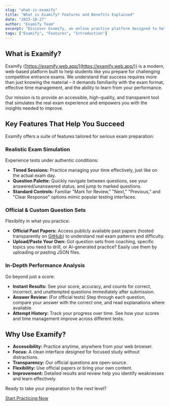 ```yaml
---
slug: "what-is-examify"
title: "What is Examify? Features and Benefits Explained"
date: "2023-10-27"
author: "Examify Team"
excerpt: "Discover Examify, an online practice platform designed to help you excel in competitive exams with realistic simulations, custom tests, and detailed analysis."
tags: ["Examify", "Features", "Introduction"]
---
```


## What is Examify?

Examify ([https://examify.web.app/](https://examify.web.app/)) is a modern, web-based platform built to help students like you prepare for challenging competitive entrance exams. We understand that success requires more than just knowing the material – it demands familiarity with the exam format, effective time management, and the ability to learn from your performance.

Our mission is to provide an accessible, high-quality, and transparent tool that simulates the real exam experience and empowers you with the insights needed to improve.

## Key Features That Help You Succeed

Examify offers a suite of features tailored for serious exam preparation:

### Realistic Exam Simulation
Experience tests under authentic conditions:
*   **Timed Sessions:** Practice managing your time effectively, just like on the actual exam day.
*   **Question Palette:** Quickly navigate between questions, see your answered/unanswered status, and jump to marked questions.
*   **Standard Controls:** Familiar "Mark for Review," "Next," "Previous," and "Clear Response" options mimic popular testing interfaces.

### Official & Custom Question Sets
Flexibility in what you practice:
*   **Official Past Papers:** Access publicly available past papers (hosted transparently on [GitHub](https://github.com/Samkarya/online-exam-questions)) to understand real exam patterns and difficulty.
*   **Upload/Paste Your Own:** Got question sets from coaching, specific topics you need to drill, or AI-generated practice? Easily use them by uploading or pasting JSON files.

### In-Depth Performance Analysis
Go beyond just a score:
*   **Instant Results:** See your score, accuracy, and counts for correct, incorrect, and unattempted questions immediately after submission.
*   **Answer Review:** (For official tests) Step through each question, compare your answer with the correct one, and read explanations where available.
*   **Attempt History:** Track your progress over time. See how your scores and time management improve across different tests.

## Why Use Examify?

*   **Accessibility:** Practice anytime, anywhere from your web browser.
*   **Focus:** A clean interface designed for focused study without distractions.
*   **Transparency:** Our official questions are open-source.
*   **Flexibility:** Use official papers or bring your own content.
*   **Improvement:** Detailed results and review help you identify weaknesses and learn effectively.

Ready to take your preparation to the next level?

[Start Practicing Now](https://examify.web.app/select-exam)
